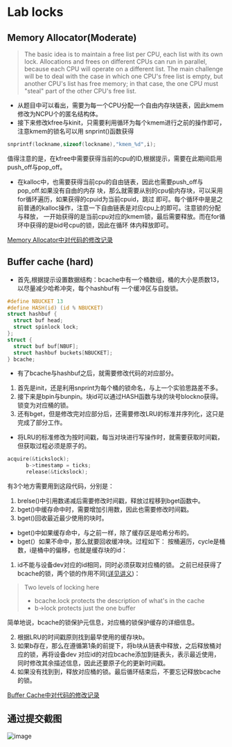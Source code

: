 # Lab locks
## Memory Allocator(Moderate)
> The basic idea is to maintain a free list per CPU, each list with its own lock. Allocations and frees on different CPUs
> can run in parallel, because each CPU will operate on a different list. The main challenge will be to deal with the case in which
>  one CPU's free list is empty, but another CPU's list has free memory; in that case, the one CPU must "steal" part of the other CPU's
> free list.

- 从题目中可以看出，需要为每一个CPU分配一个自由内存块链表，因此kmem修改为NCPU个的匿名结构体。
- 接下来修改kfree与kinit，只需要利用循环为每个kmem进行之前的操作即可，注意kmem的锁名可以用
snprint()函数获得
```c
snprintf(lockname,sizeof(lockname),"kmem_%d",i);
```
值得注意的是，在kfree中需要获得当前的cpu的ID,根据提示，需要在此期间启用push_off与pop_off。

- 在kalloc中，也需要获得当前cpu的自由链表，因此也需要push_off与pop_off.如果没有自由的内存
块，那么就需要从别的cpu偷内存块，可以采用for循环遍历，如果获得的cpuid为当前cpuid，跳过
即可。每个循环中是是之前普通的kalloc操作，注意一下自由链表是对应cpu上的即可。注意锁的分配与释放，
一开始获得的是当前cpu对应的kmem锁，最后需要释放。而在for循环中获得的是bid号cpu的锁，因此在循环
体内释放即可。

[Memory Allocator中对代码的修改记录](https://github.com/VictorHuu/ClassDesign-MIT6.S081Fork/commit/94658b95e75c322657733086941aac96f3348d6e)

## Buffer cache (hard)
- 首先,根据提示设置数据结构：bcache中有一个桶数组，桶的大小是质数13，以尽量减少哈希冲突，每个hashbuf有
一个缓冲区与自旋锁。
```c
#define NBUCKET 13
#define HASH(id) (id % NBUCKET)
struct hashbuf {
  struct buf head;
  struct spinlock lock;
};
struct {
  struct buf buf[NBUF];
  struct hashbuf buckets[NBUCKET];
} bcache;
```
- 有了bcache与hashbuf之后，就需要修改代码的对应部分。
1. 首先是init，还是利用snprint为每个桶的锁命名，与上一个实验思路差不多。
2. 接下来是bpin与bunpin。块id可以通过HASH函数与块的块号blockno获得。锁变为对应桶的锁。
3. 还有bget，但是修改完对应部分后，还需要修改LRU的标准并序列化，这只是完成了部分工作。
- 将LRU的标准修改为按时间戳，每当对块进行写操作时，就需要获取时间戳，但获取过程必须是原子的。
```c
acquire(&tickslock);
      b->timestamp = ticks;
      release(&tickslock);
```
有3个地方需要用到这段代码，分别是：
1. brelse()中引用数递减后需要修改时间戳，释放过程移到bget函数中。
2. bget()中缓存命中时，需要增加引用数，因此也需要修改时间戳。
3. bget()回收最近最少使用的块时。
- bget()中如果缓存命中，与之前一样，除了缓存区是哈希分布的。
- bget(）如果不命中，那么就要回收缓冲块。过程如下：
按桶遍历，cycle是桶数，i是桶中的偏移，也就是缓存块的id：
1. id不能与设备dev对应的id相同，同时必须获取对应桶的锁。
之前已经获得了bcache的锁，两个锁的作用不同([详见讲义](https://pdos.csail.mit.edu/6.828/2020/lec/l-fs.txt))：
>Two levels of locking here
  > - bcache.lock protects the description of what's in the cache
  > - b->lock protects just the one buffer

简单地说，bcache的锁保护元信息，对应桶的锁保护缓存的详细信息。

2. 根据LRU的时间戳原则找到最早使用的缓存块b。
3. 如果b存在，那么在遵循第1条的前提下，将b块从链表中释放，之后释放桶对应的锁，再将设备dev
对应id的对应bcache添加到链表头，表示最近使用，同时修改其余描述信息，因此还要原子化的更新时间戳。
4. 如果没有找到到，释放对应桶的锁。最后循环结束后，不要忘记释放bcache的锁。

[Buffer Cache中对代码的修改记录](https://github.com/VictorHuu/ClassDesign-MIT6.S081Fork/commit/e65aee001dd7b91ad717b45606b7b75771ef7837)

## 通过提交截图
![image](https://github.com/VictorHuu/ClassDesign-MIT6.S081Fork/assets/103842499/55e03a94-01a5-4731-bb2b-11414cf7b906)

